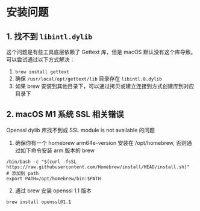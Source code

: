 # 安装问题

## 1. 找不到 `libintl.dylib`

这个问题是有些工具底层依赖了 Gettext 库，但是 macOS 默认没有这个库导致。可以尝试通过以下方式解决：

1. `brew install gettext`
2. 确保 `/usr/local/opt/gettext/lib` 目录存在 `libintl.8.dylib`
3. 如果 brew 安装到其他目录下，可以通过拷贝或建立连接到方式创建库到对应目录下

## 2. macOS M1 系统 SSL 相关错误

Openssl dylib 库找不到或 SSL module is not available 的问题

1. 确保你有一个 homebrew arm64e-version  安装在 /opt/homebrew, 否则通过如下命令安装 arm 版本的 brew

```
/bin/bash -c "$(curl -fsSL https://raw.githubusercontent.com/Homebrew/install/HEAD/install.sh)"
# 添加到 path
export PATH=/opt/homebrew/bin:$PATH
```

2. 通过 brew 安装 openssl 1.1 版本

```
brew install openssl@1.1
```
